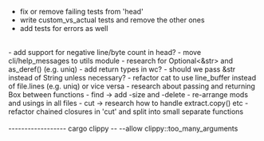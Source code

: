 - fix or remove failing tests from 'head'
- write custom_vs_actual tests and remove the other ones
- add tests for errors as well
<br>
- add support for negative line/byte count in head?
- move cli/help_messages to utils module
- research for Optional<&str> and as_deref() (e.g. uniq)
- add return types in wc?
- should we pass &str instead of String unless necessary?
- refactor cat to use line_buffer instead of file.lines (e.g. uniq) or vice versa
- research about passing and returning  Box<dyn Write> between functions
- find -> add -size and -delete
- re-arrange mods and usings in all files
- cut -> research how to handle extract.copy() etc
- refactor chained closures in 'cut' and split into small separate functions
<br><br>
------------------
cargo clippy -- --allow clippy::too_many_arguments